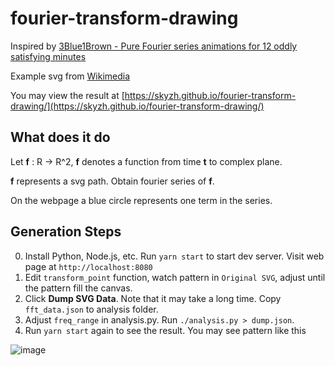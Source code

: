 # fourier-transform-drawing

Inspired by [3Blue1Brown - Pure Fourier series animations for 12 oddly satisfying minutes
](https://www.youtube.com/watch?v=-qgreAUpPwM)

Example svg from [Wikimedia](https://commons.wikimedia.org/wiki/Category:SVG_musical_notation#/media/File:Do_Mayor_armadura.svg)

You may view the result at [https://skyzh.github.io/fourier-transform-drawing/](https://skyzh.github.io/fourier-transform-drawing/)

## What does it do

Let **f** : R -> R^2, **f** denotes a function from time **t** to complex plane.

**f** represents a svg path. Obtain fourier series of **f**.

On the webpage a blue circle represents one term in the series.

## Generation Steps

0. Install Python, Node.js, etc. Run `yarn start` to start dev server. Visit web page at `http://localhost:8080`
1. Edit `transform_point` function, watch pattern in `Original SVG`, adjust until the pattern fill the canvas.
2. Click **Dump SVG Data**. Note that it may take a long time. Copy `fft_data.json` to analysis folder.
3. Adjust `freq_range` in analysis.py. Run `./analysis.py > dump.json`.
4. Run `yarn start` again to see the result. You may see pattern like this

![image](https://user-images.githubusercontent.com/4198311/60770543-87b65b80-a10e-11e9-9de0-01c8f029b094.png)

